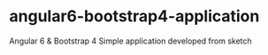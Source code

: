 # angular6-bootstrap4-application
Angular 6 & Bootstrap 4 Simple application developed from sketch 
